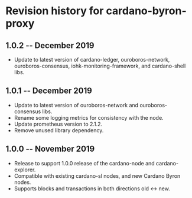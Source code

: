 # Revision history for cardano-byron-proxy

## 1.0.2 -- December 2019

* Update to latest version of cardano-ledger, ouroboros-network,
  ouroboros-consensus, iohk-monitoring-framework, and cardano-shell libs.

## 1.0.1 -- December 2019

* Update to latest version of ouroboros-network and ouroboros-consensus libs.
* Rename some logging metrics for consistency with the node.
* Update prometheus version to 2.1.2.
* Remove unused library dependency.

## 1.0.0 -- November 2019

* Release to support 1.0.0 release of the cardano-node and cardano-explorer.
* Compatible with existing cardano-sl nodes, and new Cardano Byron nodes.
* Supports blocks and transactions in both directions old <-> new.
